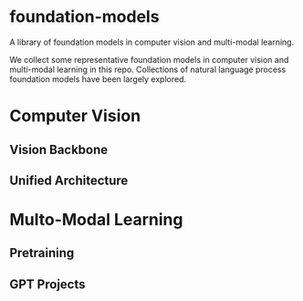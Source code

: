 # foundation-models
A library of foundation models in computer vision and multi-modal learning. 

We collect some representative foundation models in computer vision and multi-modal learning in this repo. Collections of natural language process foundation models have been largely explored. 

# Computer Vision

## Vision Backbone


## Unified Architecture


# Multo-Modal Learning

## Pretraining


## GPT Projects

